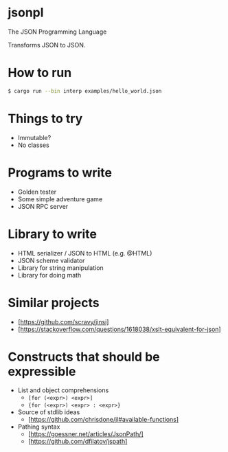 # jsonpl
 The JSON Programming Language

Transforms JSON to JSON.

# How to run

```sh
$ cargo run --bin interp examples/hello_world.json
```

# Things to try
* Immutable?
* No classes

# Programs to write
* Golden tester
* Some simple adventure game
* JSON RPC server

# Library to write
* HTML serializer / JSON to HTML (e.g. @HTML)
* JSON scheme validator
* Library for string manipulation
* Library for doing math

# Similar projects
* [https://github.com/scravy/jinsi]
* [https://stackoverflow.com/questions/1618038/xslt-equivalent-for-json]

# Constructs that should be expressible

* List and object comprehensions
  - `[for (<expr>) <expr>]`
  - `{for (<expr>) <expr> : <expr>}`
* Source of stdlib ideas
  - [https://github.com/chrisdone/jl#available-functions]
* Pathing syntax
  - [https://goessner.net/articles/JsonPath/]
  - [https://github.com/dfilatov/jspath]
